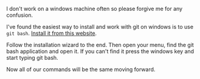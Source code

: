 I don't work on a windows machine often so please forgive me for any confusion. 

I've found the easiest way to install and work with git on windows is to use `git bash`. [Install it from this website](https://git-scm.com/). 

Follow the installation wizard to the end. Then open your menu, find the git bash application and open it. If you can't find it press the windows key and start typing git bash. 

Now all of our commands will be the same moving forward.